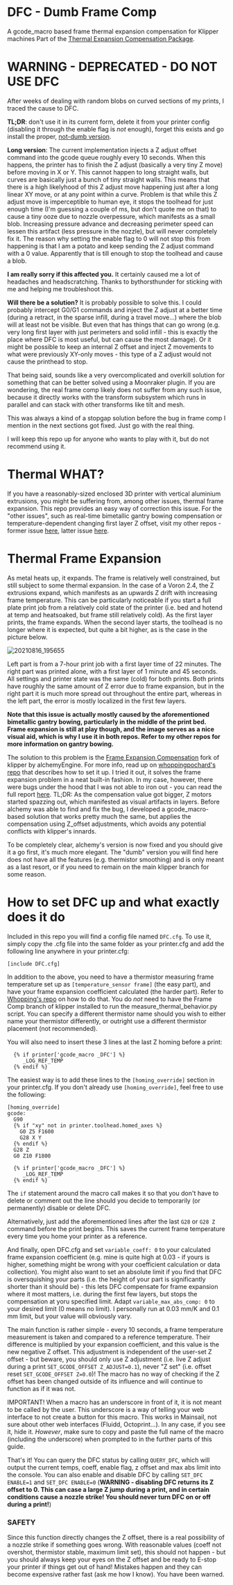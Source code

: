 # DFC - Dumb Frame Comp
A gcode_macro based frame thermal expansion compensation for Klipper machines
Part of the [Thermal Expansion Compensation Package](https://github.com/Deutherius/TECPac).

# WARNING - DEPRECATED - DO NOT USE DFC
After weeks of dealing with random blobs on curved sections of my prints, I traced the cause to DFC. 

**TL;DR**: don't use it in its current form, delete it from your printer config (disabling it through the enable flag is *not* enough), forget this exists and go install the proper, [not-dumb version](https://github.com/alchemyEngine/klipper_frame_expansion_comp).

**Long version**: The current implementation injects a Z adjust offset command into the gcode queue roughly every 10 seconds. When this happens, the printer has to finish the Z adjust (basically a very tiny Z move) before moving in X or Y. This cannot happen to long straight walls, but curves are basically just a bunch of tiny straight walls. This means that there is a high likelyhood of this Z adjust move happening just after a long linear XY move, or at any point within a curve. Problem is that while this Z adjust move is imperceptible to human eye, it stops the toolhead for just enough time (I'm guessing a couple of ms, but don't quote me on that) to cause a tiny ooze due to nozzle overpessure, which manifests as a small blob. Increasing pressure advance and decreasing perimeter speed can lessen this artifact (less pressure in the nozzle), but will never completely fix it. The reason why setting the enable flag to 0 will not stop this from happening is that I am a potato and keep sending the Z adjust command with a 0 value. Apparently that is till enough to stop the toolhead and cause a blob.

**I am really sorry if this affected you.** It certainly caused me a lot of headaches and headscratching. Thanks to bythorsthunder for sticking with me and helping me troubleshoot this.

**Will there be a solution?** It is probably possible to solve this. I could probably intercept G0/G1 commands and inject the Z adjust at a better time (during a retract, in the sparse infill, during a travel move...) where the blob will at least not be visible. But even that has things that can go wrong (e.g. very long first layer with just perimeters and solid infill - this is exactly the place where DFC is most useful, but can cause the most damage). Or it might be possible to keep an internal Z offset and inject Z movements to what were previously XY-only moves - this type of a Z adjust would not cause the printhead to stop. 

That being said, sounds like a very overcomplicated and overkill solution for something that can be better solved using a Moonraker plugin. If you are wondering, the real frame comp likely does not suffer from any such issue, because it directly works with the transform subsystem which runs in parallel and can stack with other transforms like tilt and mesh. 

This was always a kind of a stopgap solution before the bug in frame comp I mention in the next sections got fixed. Just go with the real thing.

I will keep this repo up for anyone who wants to play with it, but do not recommend using it.

# Thermal WHAT?

If you have a reasonably-sized enclosed 3D printer with vertical aluminium extrusions, you might be suffering from, among other issues, thermal frame expansion. This repo provides an easy way of correction this issue. For the "other issues", such as real-time bimetallic gantry bowing compensation or temperature-dependent changing first layer Z offset, visit my other repos - former issue [here](https://github.com/Deutherius/VGB), latter issue [here](https://github.com/Deutherius/Gantry-bowing-induced-Z-offset-correction-through-relative-reference-index).

# Thermal Frame Expansion

As metal heats up, it expands. The frame is relatively well constrained, but still subject to some thermal expansion. In the case of a Voron 2.4, the Z extrusions expand, which manifests as an upwards Z drift with increasing frame temperature. This can be particularly noticeable if you start a full plate print job from a relatively cold state of the printer (i.e. bed and hotend at temp and heatsoaked, but frame still relatively cold). As the first layer prints, the frame expands. When the second layer starts, the toolhead is no longer where it is expected, but quite a bit higher, as is the case in the picture below.

![20210816_195655](https://user-images.githubusercontent.com/61467766/130957038-48d03ab3-b28a-44ac-b7cd-b1b4b34ed25f.jpg)

Left part is from a 7-hour print job with a first layer time of 22 minutes. The right part was printed alone, with a first layer of 1 minute and 45 seconds. All settings and printer state was the same (cold) for both prints. Both prints have roughly the same amount of Z error due to frame expansion, but in the right part it is much more spread out throughout the entire part, whereas in the left part, the error is mostly localized in the first few layers.

**Note that this issue is actually mostly caused by the aforementioned bimetallic gantry bowing, particularly in the middle of the print bed. Frame expansion is still at play though, and the image serves as a nice visual aid, which is why I use it in both repos. Refer to my other repos for more information on gantry bowing.**

The solution to this problem is the [Frame Expansion Compensation](https://github.com/alchemyEngine/klipper/tree/work-frame-expansion-20210410) fork of klipper by alchemyEngine. For more info, read up on [whoppingpochard's repo](https://github.com/tanaes/whopping_Voron_mods/tree/main/docs/frame_expansion) that describes how to set it up. I tried it out, it solves the frame expansion problem in a neat built-in fashion. In my case, however, there were bugs under the hood that I was not able to iron out - you can read the full report [here](https://github.com/Deutherius/FrameCompTesting). TL;DR: As the compensation value got bigger, Z motors started spazzing out, which manifested as visual artifacts in layers. Before alchemy was able to find and fix the bug, I developed a gcode_macro-based solution that works pretty much the same, but applies the compensation using Z_offset adjustments, which avoids any potential conflicts with klipper's innards.

To be completely clear, alchemy's version is now fixed and you should give it a go first, it's much more elegant. The "dumb" version you will find here does not have all the features (e.g. thermistor smoothing) and is only meant as a last resort, or if you need to remain on the main klipper branch for some reason.

# How to set DFC up and what exactly does it do

Included in this repo you will find a config file named `DFC.cfg`. To use it, simply copy the .cfg file into the same folder as your printer.cfg and add the following line anywhere in your printer.cfg:

`[include DFC.cfg]`

In addition to the above, you need to have a thermistor measuring frame temperature set up as `[temperature_sensor frame]` (the easy part), and have your frame expansion coefficient calculated (the harder part). Refer to [Whopping's repo](https://github.com/tanaes/whopping_Voron_mods/tree/main/docs/frame_expansion) on how to do that. You do *not* need to have the Frame Comp branch of klipper installed to run the measure_thermal_behavior.py script. You can specify a different thermistor name should you wish to either name your thermistor differently, or outright use a different thermistor placement (not recommended).

You will also need to insert these 3 lines at the last Z homing before a print:
```
  {% if printer['gcode_macro _DFC'] %}
     _LOG_REF_TEMP
  {% endif %}
```
The easiest way is to add these lines to the `[homing_override]` section in your printer.cfg. If you don't already use `[homing_override]`, feel free to use the following:

```
[homing_override]
gcode:
  G90
  {% if "xy" not in printer.toolhead.homed_axes %}
    G0 Z5 F1600
    G28 X Y
  {% endif %}
  G28 Z
  G0 Z10 F1800
  
  {% if printer['gcode_macro _DFC'] %}
     _LOG_REF_TEMP
  {% endif %}
```
The `if` statement around the macro call makes it so that you don't have to delete or comment out the line should you decide to temporarily (or permanently) disable or delete DFC.

Alternatively, just add the aforementioned lines after the last `G28` or `G28 Z` command before the print begins. This saves the current frame temperature every time you home your printer as a reference.

And finally, open DFC.cfg and set `variable_coeff: 0` to your calculated frame expansion coefficient (e.g. mine is quite high at 0.03 - if yours is higher, something might be wrong with your coefficient calculation or data collection). You might also want to set an absolute limit if you find that DFC is oversquishing your parts (i.e. the height of your part is significantly shorter than it should be) - this lets DFC compensate for frame expansion where it most matters, i.e. during the first few layers, but stops the compensation at yoru specified limit. Adapt `variable_max_abs_comp: 0` to your desired limit (0 means no limit). I personally run at 0.03 mm/K and 0.1 mm limit, but your value will obviously vary.

The main function is rather simple - every 10 seconds, a frame temperature measurement is taken and compared to a reference temperature. Their difference is multiplied by your expansion coefficient, and this value is the new negative Z offset. This adjustment is independent of the user-set Z offset - but beware, you should only use Z adjustment (i.e. live Z adjust during a print `SET_GCODE_OFFSET Z_ADJUST=0.1`), never "Z set" (i.e. offset reset `SET_GCODE_OFFSET Z=0.0`)! The macro has no way of checking if the Z offset has been changed outside of its influence and will continue to function as if it was not.

IMPORTANT! When a macro has an underscore in front of it, it is not meant to be called by the user. This underscore is a way of telling your web interface to not create a button for this macro. This works in Mainsail, not sure about other web interfaces (Fluidd, Octoprint...). In any case, if you see it, hide it. *However*, make sure to copy and paste the full name of the macro (including the underscore) when prompted to in the further parts of this guide.

That's it! You can query the DFC status by calling `QUERY_DFC`, which will output the current temps, coeff, enable flag, z offset and max abs limit into the console. You can also enable and disable DFC by calling `SET_DFC ENABLE=1` and `SET_DFC ENABLE=0` (**WARNING - disabling DFC returns its Z offset to 0. This can case a large Z jump during a print, and in certain conditions cause a nozzle strike! You should never turn DFC on or off during a print!**)

### SAFETY

Since this function directly changes the Z offset, there is a real possibility of a nozzle strike if something goes wrong. With reasonable values (coeff not overshot, thermistor stable, maximum limit set), this should not happen - but you should always keep your eyes on the Z offset and be ready to E-stop your printer if things get out of hand! Mistakes happen and they can become expensive rather fast (ask me how I know). You have been warned.

